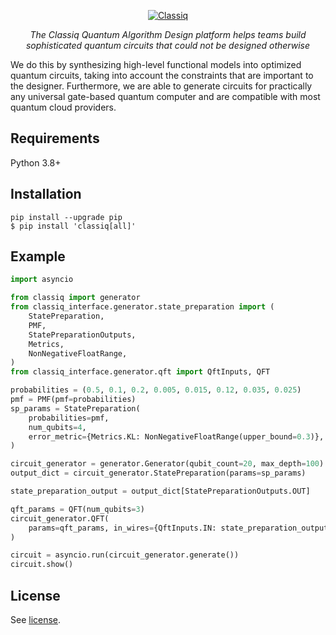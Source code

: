 <p align="center">
  <a href="https://www.classiq.io"><img src="https://uploads-ssl.webflow.com/60000db7a5f449af5e4590ac/6122b22eea7a9583a5c0d560_classiq_RGB_Green_with_margin.png
" alt="Classiq"></a>
</p>
<p align="center">
    <em>The Classiq Quantum Algorithm Design platform helps teams build sophisticated quantum circuits that could not be designed otherwise</em>
</p>


We do this by synthesizing high-level functional models into optimized quantum circuits, taking into account the
constraints that are important to the designer. Furthermore, we are able to generate circuits for practically any
universal gate-based quantum computer and are compatible with most quantum cloud providers.

## Requirements
Python 3.8+


## Installation
```console
pip install --upgrade pip
$ pip install 'classiq[all]'
```

## Example

```python
import asyncio

from classiq import generator
from classiq_interface.generator.state_preparation import (
    StatePreparation,
    PMF,
    StatePreparationOutputs,
    Metrics,
    NonNegativeFloatRange,
)
from classiq_interface.generator.qft import QftInputs, QFT

probabilities = (0.5, 0.1, 0.2, 0.005, 0.015, 0.12, 0.035, 0.025)
pmf = PMF(pmf=probabilities)
sp_params = StatePreparation(
    probabilities=pmf,
    num_qubits=4,
    error_metric={Metrics.KL: NonNegativeFloatRange(upper_bound=0.3)},
)

circuit_generator = generator.Generator(qubit_count=20, max_depth=100)
output_dict = circuit_generator.StatePreparation(params=sp_params)

state_preparation_output = output_dict[StatePreparationOutputs.OUT]

qft_params = QFT(num_qubits=3)
circuit_generator.QFT(
    params=qft_params, in_wires={QftInputs.IN: state_preparation_output}
)

circuit = asyncio.run(circuit_generator.generate())
circuit.show()
```

## License
See [license](https://classiq.io/license).
